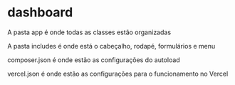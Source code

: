 # dashboard

A pasta app é onde todas as classes estão organizadas

A pasta includes é onde está o cabeçalho, rodapé, formulários e menu

composer.json é onde estão as configurações do autoload

vercel.json é onde estão as configurações para o funcionamento no Vercel